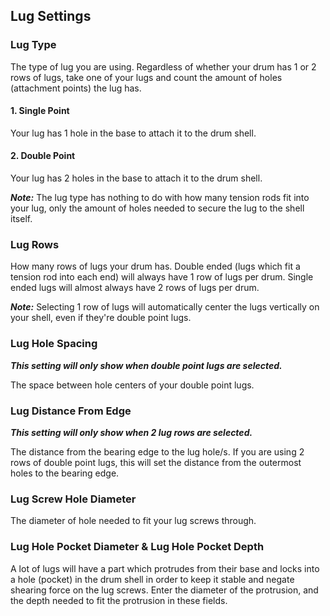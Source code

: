 ## Lug Settings

### Lug Type
The type of lug you are using. Regardless of whether your drum has 1 or 2 rows of lugs, take one of your lugs and count the amount of holes (attachment points) the lug has.
#### 1. Single Point
Your lug has 1 hole in the base to attach it to the drum shell.

#### 2. Double Point
Your lug has 2 holes in the base to attach it to the drum shell.

***Note:*** The lug type has nothing to do with how many tension rods fit into your lug, only the amount of holes needed to secure the lug to the shell itself.

### Lug Rows
How many rows of lugs your drum has. Double ended (lugs which fit a tension rod into each end) will always have 1 row of lugs per drum. Single ended lugs will almost always have 2 rows of lugs per drum.

***Note:*** Selecting 1 row of lugs will automatically center the lugs vertically on your shell, even if they're double point lugs.

### Lug Hole Spacing
***This setting will only show when double point lugs are selected.***

The space between hole centers of your double point lugs.

### Lug Distance From Edge
***This setting will only show when 2 lug rows are selected.***

The distance from the bearing edge to the lug hole/s. If you are using 2 rows of double point lugs, this will set the distance from the outermost holes to the bearing edge.

### Lug Screw Hole Diameter
The diameter of hole needed to fit your lug screws through.

### Lug Hole Pocket Diameter & Lug Hole Pocket Depth
A lot of lugs will have a part which protrudes from their base and locks into a hole (pocket) in the drum shell in order to keep it stable and negate shearing force on the lug screws. Enter the diameter of the protrusion, and the depth needed to fit the protrusion in these fields.